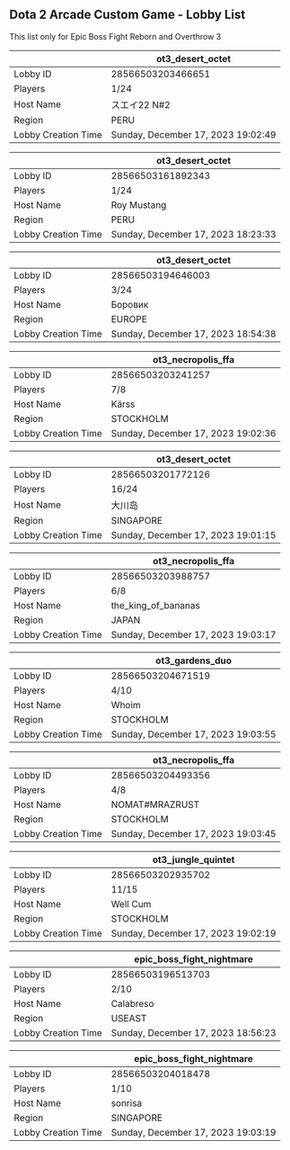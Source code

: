 ## Dota 2 Arcade Custom Game - Lobby List

This list only for Epic Boss Fight Reborn and Overthrow 3

|  | ot3_desert_octet |
| ------ | ------ |
| Lobby ID | 28566503203466651 |
| Players | 1/24 |
| Host Name | スエイ22 N#2 |
| Region | PERU |
| Lobby Creation Time | Sunday, December 17, 2023 19:02:49 |


|  | ot3_desert_octet |
| ------ | ------ |
| Lobby ID | 28566503161892343 |
| Players | 1/24 |
| Host Name | Roy Mustang |
| Region | PERU |
| Lobby Creation Time | Sunday, December 17, 2023 18:23:33 |


|  | ot3_desert_octet |
| ------ | ------ |
| Lobby ID | 28566503194646003 |
| Players | 3/24 |
| Host Name | Боровик |
| Region | EUROPE |
| Lobby Creation Time | Sunday, December 17, 2023 18:54:38 |


|  | ot3_necropolis_ffa |
| ------ | ------ |
| Lobby ID | 28566503203241257 |
| Players | 7/8 |
| Host Name | Kärss |
| Region | STOCKHOLM |
| Lobby Creation Time | Sunday, December 17, 2023 19:02:36 |


|  | ot3_desert_octet |
| ------ | ------ |
| Lobby ID | 28566503201772126 |
| Players | 16/24 |
| Host Name | 大川岛 |
| Region | SINGAPORE |
| Lobby Creation Time | Sunday, December 17, 2023 19:01:15 |


|  | ot3_necropolis_ffa |
| ------ | ------ |
| Lobby ID | 28566503203988757 |
| Players | 6/8 |
| Host Name | the_king_of_bananas |
| Region | JAPAN |
| Lobby Creation Time | Sunday, December 17, 2023 19:03:17 |


|  | ot3_gardens_duo |
| ------ | ------ |
| Lobby ID | 28566503204671519 |
| Players | 4/10 |
| Host Name | Whoim |
| Region | STOCKHOLM |
| Lobby Creation Time | Sunday, December 17, 2023 19:03:55 |


|  | ot3_necropolis_ffa |
| ------ | ------ |
| Lobby ID | 28566503204493356 |
| Players | 4/8 |
| Host Name | NOMAT#MRAZRUST |
| Region | STOCKHOLM |
| Lobby Creation Time | Sunday, December 17, 2023 19:03:45 |


|  | ot3_jungle_quintet |
| ------ | ------ |
| Lobby ID | 28566503202935702 |
| Players | 11/15 |
| Host Name | Well Cum |
| Region | STOCKHOLM |
| Lobby Creation Time | Sunday, December 17, 2023 19:02:19 |


|  | epic_boss_fight_nightmare |
| ------ | ------ |
| Lobby ID | 28566503196513703 |
| Players | 2/10 |
| Host Name | Calabreso |
| Region | USEAST |
| Lobby Creation Time | Sunday, December 17, 2023 18:56:23 |


|  | epic_boss_fight_nightmare |
| ------ | ------ |
| Lobby ID | 28566503204018478 |
| Players | 1/10 |
| Host Name | sonrisa |
| Region | SINGAPORE |
| Lobby Creation Time | Sunday, December 17, 2023 19:03:19 |


